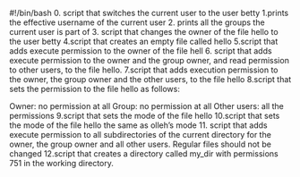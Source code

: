 #!/bin/bash
0. script that switches the current user to the user betty
1.prints the effective username of the current user
2. prints all the groups the current user is part of
3. script that changes the owner of the file hello to the user betty
4.script that creates an empty file called hello
5.script that adds execute permission to the owner of the file hell
6. script that adds execute permission to the owner and the group owner, and read permission to other users, to the file hello.
7.script that adds execution permission to the owner, the group owner and the other users, to the file hello
8.script that sets the permission to the file hello as follows:

Owner: no permission at all
Group: no permission at all
Other users: all the permissions
9.script that sets the mode of the file hello
10.script that sets the mode of the file hello the same as olleh’s mode
11. script that adds execute permission to all subdirectories of the current directory for the owner, the group owner and all other users. Regular files should not be changed
12.script that creates a directory called my_dir with permissions 751 in the working directory.

